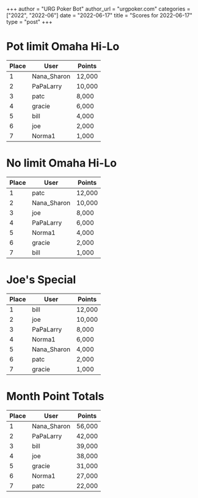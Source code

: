 +++
author = "URG Poker Bot"
author_url = "urgpoker.com"
categories = ["2022", "2022-06"]
date = "2022-06-17"
title = "Scores for 2022-06-17"
type = "post"
+++
# Pot limit Omaha Hi-Lo

| Place | User | Points |
|-------|------|--------|
| 1 | Nana_Sharon | 12,000 |
| 2 | PaPaLarry | 10,000 |
| 3 | patc | 8,000 |
| 4 | gracie | 6,000 |
| 5 | bill | 4,000 |
| 6 | joe | 2,000 |
| 7 | Norma1 | 1,000 |

# No limit Omaha Hi-Lo

| Place | User | Points |
|-------|------|--------|
| 1 | patc | 12,000 |
| 2 | Nana_Sharon | 10,000 |
| 3 | joe | 8,000 |
| 4 | PaPaLarry | 6,000 |
| 5 | Norma1 | 4,000 |
| 6 | gracie | 2,000 |
| 7 | bill | 1,000 |

# Joe's Special

| Place | User | Points |
|-------|------|--------|
| 1 | bill | 12,000 |
| 2 | joe | 10,000 |
| 3 | PaPaLarry | 8,000 |
| 4 | Norma1 | 6,000 |
| 5 | Nana_Sharon | 4,000 |
| 6 | patc | 2,000 |
| 7 | gracie | 1,000 |

# Month Point Totals

| Place | User | Points |
|-------|------|--------|
| 1 | Nana_Sharon | 56,000 |
| 2 | PaPaLarry | 42,000 |
| 3 | bill | 39,000 |
| 4 | joe | 38,000 |
| 5 | gracie | 31,000 |
| 6 | Norma1 | 27,000 |
| 7 | patc | 22,000 |
